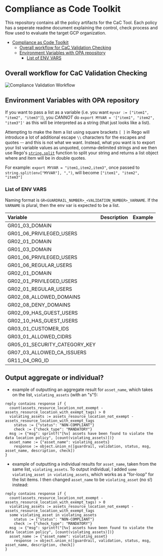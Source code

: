 # Compliance as Code Toolkit

This repository contains all the policy artifacts for the CaC Tool. Each policy has a seperate readme document explaining the control, check process and flow used to evaluate the target GCP organization.

- [Compliance as Code Toolkit](#compliance-as-code-toolkit)
  - [Overall workflow for CaC Validation Checking](#overall-workflow-for-cac-validation-checking)
  - [Environment Variables with OPA repository](#environment-variables-with-opa-repository)
    - [List of ENV VARS](#list-of-env-vars)

## Overall workflow for CaC Validation Checking

![Compliance Validation Workflow](documentation/policy_diagrams/compliance-workflow.png "Compliance Validation Workflow")

## Environment Variables with OPA repository

If you want to pass a list as a variable (i.e. you want `myvar := ["item1", "item2", "item3"]`), you *CANNOT* do `export MYVAR = '["item1", "item2", "item3"]'` as this will be interpreted as a string (that just looks like a list).

Attempting to make the item a list using square brackets `[ ]` in Rego will introduce a lot of additional escape `\\` characters for the escapes and quotes -- and this is not what we want. Instead, what you want is to export your list variable values as unquoted, comma-delimited strings and we then use Rego's [`string.split`](https://www.openpolicyagent.org/docs/latest/policy-reference/#builtin-strings-split) function to split your string and returns a list object where and item will be in double quotes.

For example: `export MYVAR = "item1,item2,item3"`, once passed to `string.split(env["MYVAR"], ",")`, will become `["item1", "item2", "item3"]`


### List of ENV VARS

Naming format is `GR<GUARDRAIL_NUMBER>_<VALIDATION_NUMBER>_VARNAME`.  If the `VARNAME` is plural, then the env var is expected to be a list.

|Variable | Description | Example|
|:-|:-|:-|
|GR01_03_DOMAIN |||
|GR01_06_PRIVILEGED_USERS|||
|GR02_01_DOMAIN|||
|GR01_03_DOMAIN|||
|GR01_06_PRIVILEGED_USERS|||
|GR01_06_REGULAR_USERS|||
|GR02_01_DOMAIN|||
|GR02_01_PRIVILEGED_USERS|||
|GR02_01_REGULAR_USERS|||
|GR02_08_ALLOWED_DOMAINS|||
|GR02_08_DENY_DOMAINS|||
|GR02_09_HAS_GUEST_USERS|||
|GR02_10_HAS_GUEST_USERS|||
|GR03_01_CUSTOMER_IDS|||
|GR03_01_ALLOWED_CIDRS|||
|GR05_01_SECURITY_CATEGORY_KEY|||
|GR07_03_ALLOWED_CA_ISSUERS|||
|GR11_04_ORG_ID|||


## Output aggregate or individual?
- example of outputting an aggregate result for `asset_name`, which takes on the list, `violating_assets` (with an "s"!):
```
reply contains response if {
  count(assets_resource_location_not_exempt - assets_resource_location_with_exempt_tags) > 0
  violating_assets := assets_resource_location_not_exempt - assets_resource_location_with_exempt_tags
	status := {"status": "NON-COMPLIANT"}
	check := {"check_type": "MANDATORY"}
  msg := {"msg": sprintf("[%v] assets have been found to violate the data location policy", [count(violating_assets)])}
  asset_name := {"asset_name": violating_assets}
	response := object.union_n([guardrail, validation, status, msg, asset_name, description, check])
}
```

- example of outputting a individual results for `asset_name`, taken from the same list, `violating_assets`.  To output individual, I added `some violating_asset in violating_assets`, which works as a "for-loop" for the list items.  I then changed `asset_name` to be `violating_asset` (no s!) instead:
```
reply contains response if {
  count(assets_resource_location_not_exempt - assets_resource_location_with_exempt_tags) > 0
  violating_assets := assets_resource_location_not_exempt - assets_resource_location_with_exempt_tags
  some violating_asset in violating_assets
	status := {"status": "NON-COMPLIANT"}
	check := {"check_type": "MANDATORY"}
  msg := {"msg": sprintf("[%v] assets have been found to violate the data location policy", [count(violating_assets)])}
  asset_name := {"asset_name": violating_asset}
	response := object.union_n([guardrail, validation, status, msg, asset_name, description, check])
}
```
